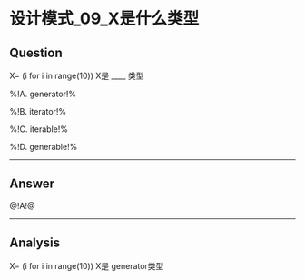 # 设计模式_09_X是什么类型
## Question

X= (i for i in range(10)) X是 ____ 类型

%!A. generator!%

%!B. iterator!%

%!C. iterable!%

%!D. generable!%

------

## Answer

@!A!@

------
## Analysis

X= (i for i in range(10)) X是 generator类型


